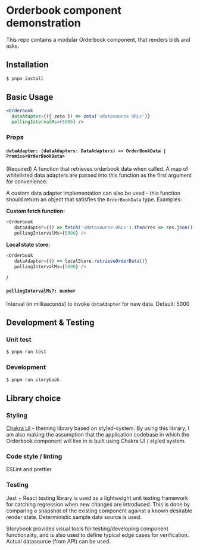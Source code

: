 # Orderbook component demonstration

This repo contains a modular Orderbook component, that renders bids and asks.

## Installation

```bash
$ pnpm install
```

## Basic Usage
```jsx
<Orderbook
  dataAdapter={({ zeta }) => zeta('<datasource URL>')}
  pollingIntervalMs={5000} />
```

### Props

#### `dataAdapter: (dataAdapters: DataAdapters) => OrderBookData | Promise<OrderBookData>`
 (Required) A function that retrieves orderbook data when called. A map of whitelisted data adapters are passed into this function as the first argument for convenience.

 A custom data adapter implementation can also be used - this function should return an object that satisfies the `OrderBookData` type. Examples:
 
 **Custom fetch function:**
 ```ts
 <Orderbook
    dataAdapter={() => fetch('<datasource URL>').then(res => res.json())}
    pollingIntervalMs={5000} />
 ```

**Local state store:**
 ```ts
 <Orderbook
    dataAdapter={() => localStore.retrieveOrderData()}
    pollingIntervalMs={5000} />
 ```
/

#### `pollingIntervalMs?: number`
Interval (in milliseconds) to invoke `dataAdapter` for new data. Default: 5000


## Development & Testing

### Unit test

```bash
$ pnpm run test
```

### Development

```bash
$ pnpm run storybook
```



## Library choice

### Styling 

[Chakra UI](https://chakra-ui.com/getting-started) - theming library based on styled-system. By using this library, I am also making the assumption that the application codebase in which the Orderbook component will live in is built using Chakra UI / styled system. 

### Code style / linting

ESLint and prettier


### Testing

Jest + React testing library is used as a lightweight unit testing framework for catching regression when new changes are introduced. This is done by comparing a snapshot of the existing component against a known desirable render state.
Deterministic sample data source is used.

Storybook provides visual tools for testing/developing component functionality, and is also used to define typical edge cases for verification. Actual datasource (from API) can be used.

